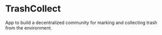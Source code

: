# TrashCollect
App to build a decentralized community for marking and collecting trash from the environment.
